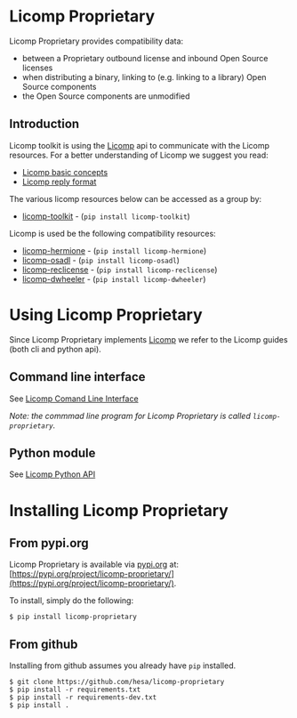# Licomp Proprietary

Licomp Proprietary provides compatibility data:

* between a Proprietary outbound license and inbound Open Source licenses
* when distributing a binary, linking to (e.g. linking to a library) Open Source components
* the Open Source components are unmodified

## Introduction 

Licomp toolkit is using the [Licomp](https://github.com/hesa/licomp) api to communicate with the Licomp resources. For a better understanding of Licomp we suggest you read:

* [Licomp basic concepts](https://github.com/hesa/licomp/#licomp-concepts)
* [Licomp reply format](https://github.com/hesa/licomp/blob/main/docs/reply-format.md)

The various licomp resources below can be accessed as a group by:
* [licomp-toolkit](https://github.com/hesa/licomp-toolkit) - (`pip install licomp-toolkit`)

Licomp is used be the following compatibility resources:
* [licomp-hermione](https://github.com/hesa/licomp-hermione) - (`pip install licomp-hermione`)
* [licomp-osadl](https://github.com/hesa/licomp-osadl) - (`pip install licomp-osadl`)
* [licomp-reclicense](https://github.com/hesa/licomp-reclicense) - (`pip install licomp-reclicense`)
* [licomp-dwheeler](https://github.com/hesa/licomp-dwheeler) - (`pip install licomp-dwheeler`)

# Using Licomp Proprietary

Since Licomp Proprietary implements [Licomp](https://github.com/hesa/licomp) we refer to the Licomp guides (both cli and python api).

## Command line interface

See [Licomp Comand Line Interface](https://github.com/hesa/licomp/blob/main/docs/cli-guide.md)

_Note: the commmad line program for Licomp Proprietary is called `licomp-proprietary`._

## Python module

See [Licomp Python API](https://github.com/hesa/licomp/blob/main/docs/python-api.md)

# Installing Licomp Proprietary

## From pypi.org

Licomp Proprietary is available via [pypi.org](https://pypi.org/) at: [https://pypi.org/project/licomp-proprietary/](https://pypi.org/project/licomp-proprietary/).


To install, simply do the following:

```
$ pip install licomp-proprietary
```

## From github

Installing from github assumes you already have `pip` installed.

```
$ git clone https://github.com/hesa/licomp-proprietary
$ pip install -r requirements.txt
$ pip install -r requirements-dev.txt
$ pip install .
```
